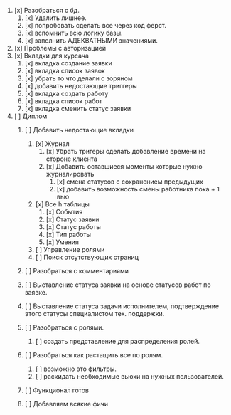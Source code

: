 1. [x] Разобраться с бд.
	1. [x] Удалить лишнее.
	2. [x] попробовать сделать все через код ферст.
	3. [x] вспомнить всю логику базы.
	4. [x] заполнить АДЕКВАТНЫМИ значениями.
2. [x] Проблемы с авторизацией 
3. [x] Вкладки для курсача
	1. [x] вкладка создание заявки
	1. [x] вкладка список заявок
	2. [x] убрать то что делали с зоряном
	3. [x] добавить недостающие триггеры
	4. [x] вкладка создать работу
	5. [x] вкладка список работ
	6. [x] вкладка сменить статус заявки
4. [ ] Диплом
	1. [ ] Добавить недостающие вкладки 
		1. [x] Журнал
			1. [x] Убрать тригеры сделать добавление времени на стороне клиента
			2. [x] Добавить оставшиеся моменты которые нужно журналировать
				1. [x] смена статусов с сохранением предыдущих	
				1. [x] добавить возможность смены работника пока + 1 вью	
		2. [x] Все h таблицы 
			1. [x] События
			2. [x] Статус заявки
			3. [x] Статус работы
			4. [x] Тип работы
			5. [x] Умения
		5. [ ] Управление ролями
		6. [ ] Поиск отсутствующих страниц
	1. [ ] Разобраться с комментариями
	3. [ ] Выставление статуса заявки на основе статусов работ по заявке. 
	2. [ ]  Выставление статуса задачи исполнителем, подтверждение этого статусы специалистом тех. поддержки.

	2. [ ] Разобраться с ролями.
		1. [ ] создать представление для распределения ролей.
	3. [ ] Разобраться как растащить все по ролям.
		1. [ ] возможно это фильтры.
		2. [ ] раскидать необходимые вьюхи на нужных пользователей.
	4. [ ] Функционал готов
	5. [ ] Добавляем всякие фичи


